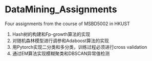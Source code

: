 # DataMining_Assignments
Four assignments from the course of MSBD5002 in HKUST
1. Hash树的构建和Fp-growth算法的实现
2. 对随机森林模型进行调参和Adaboost算法的实现
3. 用Pytorch实现二分类和多分类，训练过程必须进行cross validation
4. 通过EM算法实现模糊聚类和DBSCAN异常值检测
